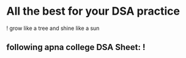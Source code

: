 # All the best for your DSA practice
! grow like a tree and shine like a sun

## following apna college DSA Sheet: !